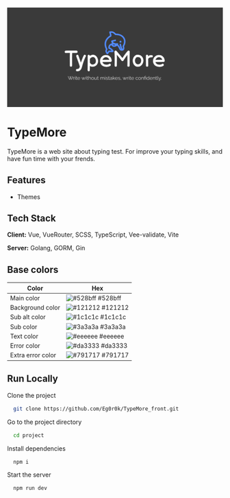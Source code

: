 
![Logo](preview.png)


# TypeMore

TypeMore is a web site about typing test. For improve your typing skills, and have fun time with your frends. 



## Features
- Themes


## Tech Stack

**Client:** Vue, VueRouter, SCSS, TypeScript, Vee-validate, Vite

**Server:** Golang, GORM, Gin

## Base colors

| Color             | Hex                                                                |
| ----------------- | ------------------------------------------------------------------ |
| Main color | ![#528bff](https://via.placeholder.com/10/528bff?text=+) #528bff |
| Background color | ![#121212](https://via.placeholder.com/10/121212?text=+) #121212 |
| Sub alt color | ![#1c1c1c](https://via.placeholder.com/10/1c1c1c?text=+) #1c1c1c |
| Sub color | ![#3a3a3a](https://via.placeholder.com/10/3a3a3a?text=+) #3a3a3a |
| Text color | ![#eeeeee](https://via.placeholder.com/10/eeeeee?text=+) #eeeeee |
| Error color | ![#da3333](https://via.placeholder.com/10/da3333?text=+) #da3333 |
| Extra error color | ![#791717](https://via.placeholder.com/10/791717?text=+) #791717 |

## Run Locally

Clone the project

```bash
  git clone https://github.com/Eg0r0k/TypeMore_front.git
```

Go to the project directory

```bash
  cd project
```

Install dependencies

```bash
  npm i
```

Start the server

```bash
  npm run dev
```

